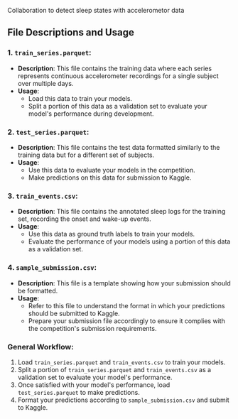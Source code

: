 Collaboration to detect sleep states with accelerometor data

## File Descriptions and Usage
### 1. `train_series.parquet`:
- **Description**: This file contains the training data where each series represents continuous accelerometer recordings for a single subject over multiple days.
- **Usage**:
  - Load this data to train your models.
  - Split a portion of this data as a validation set to evaluate your model's performance during development.

### 2. `test_series.parquet`:
- **Description**: This file contains the test data formatted similarly to the training data but for a different set of subjects.
- **Usage**:
  - Use this data to evaluate your models in the competition.
  - Make predictions on this data for submission to Kaggle.

### 3. `train_events.csv`:
- **Description**: This file contains the annotated sleep logs for the training set, recording the onset and wake-up events.
- **Usage**:
  - Use this data as ground truth labels to train your models.
  - Evaluate the performance of your models using a portion of this data as a validation set.

### 4. `sample_submission.csv`:
- **Description**: This file is a template showing how your submission should be formatted.
- **Usage**:
  - Refer to this file to understand the format in which your predictions should be submitted to Kaggle.
  - Prepare your submission file accordingly to ensure it complies with the competition's submission requirements.

### General Workflow:
1. Load `train_series.parquet` and `train_events.csv` to train your models.
2. Split a portion of `train_series.parquet` and `train_events.csv` as a validation set to evaluate your model's performance.
3. Once satisfied with your model's performance, load `test_series.parquet` to make predictions.
4. Format your predictions according to `sample_submission.csv` and submit to Kaggle.
